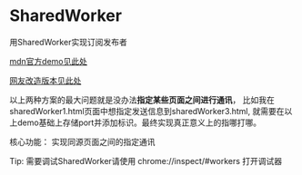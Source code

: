 # SharedWorker
用SharedWorker实现订阅发布者

[mdn官方demo见此处](https://developer.mozilla.org/zh-CN/docs/Web/API/Web_Workers_API/Using_web_workers)

[网友改造版本见此处](https://github.com/xiangwenhu/page-communication)

以上两种方案的最大问题就是没办法**指定某些页面之间进行通讯**，
比如我在sharedWorker1.html页面中想指定发送信息到sharedWorker3.html, 就需要在以上demo基础上存储port并添加标识。最终实现真正意义上的指哪打哪。

核心功能： 实现同源页面之间的指定通讯

Tip: 需要调试SharedWorker请使用 chrome://inspect/#workers 打开调试器

